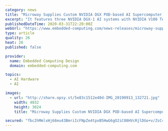 ```yaml
---
category: news
title: "Microway Supplies Custom NVIDIA DGX POD-based AI Supercomputer to Milwaukee School of Engineering"
excerpt: "It features three NVIDIA DGX-1 AI systems with NVIDIA V100 Tensor Core GPU accelerators; twenty Microway NumberSmasher Xeon + NVIDIA T4 GPU teaching compute nodes; and access to NGC, which provides an online registry of software stacks optimized for deep learning, machine learning and HPC applications, as well as pre-trained models and model ..."
publishedDateTime: 2020-03-31T22:20:00Z
webUrl: "https://www.embedded-computing.com/news-releases/microway-supplies-custom-nvidia-dgx-pod-based-ai-supercomputer-to-milwaukee-school-of-engineering"
type: article
quality: 26
heat: 26
published: false

provider:
  name: Embedded Computing Design
  domain: embedded-computing.com

topics:
  - AI Hardware
  - AI

images:
  - url: "http://share.opsy.st/5e83c1512e40d-IMG_20190913_132721.jpg"
    width: 4032
    height: 3024
    title: "Microway Supplies Custom NVIDIA DGX POD-based AI Supercomputer to Milwaukee School of Engineering"

secured: "fbc2hMmlxHj68eu43BmriIcFNpZe4tpxB5HwG6gO2iC08HVcRjlDGo+v/ZsC4Zzgx37aTQNskN+Z/xT2V98b1bHD08ln3mw0KyOhzjpfPwZtwyknQDg3OqZcCuxUxk/r9kGgxMmD2IBMx8u35BpyAENO0Gq8gSqbqWO7vzld/Cv8qYjoSduzpM5aGHNU3QH1YMzK7ee17vYfL3E11s88C6aSOp+iNwxvSFLv15zTPf81Vgrbnw3vR9/zSMN6TsLN5j4sncumhnOGYuV55lSFcMDsEduBccnTO0fh6C1aIFLDq0HrHzYws7Z/j4qeXdsx;DGUhZJ/CdncGd2FXN7kg6Q=="
---
```


